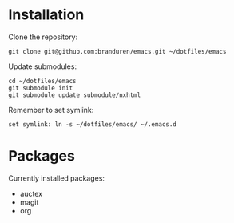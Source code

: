 # Installation

Clone the repository:

    git clone git@github.com:branduren/emacs.git ~/dotfiles/emacs

Update submodules:

    cd ~/dotfiles/emacs
    git submodule init
    git submodule update submodule/nxhtml


Remember to set symlink:

    set symlink: ln -s ~/dotfiles/emacs/ ~/.emacs.d


# Packages

Currently installed packages:
* auctex
* magit
* org

